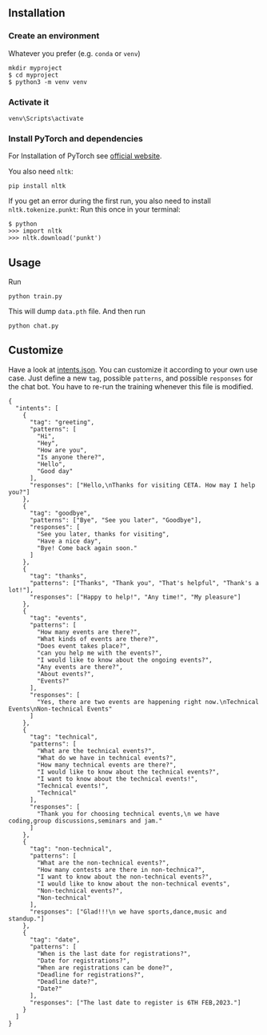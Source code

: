 

## Installation

### Create an environment
Whatever you prefer (e.g. `conda` or `venv`)
```console
mkdir myproject
$ cd myproject
$ python3 -m venv venv
```

### Activate it
```console
venv\Scripts\activate
```
### Install PyTorch and dependencies

For Installation of PyTorch see [official website](https://pytorch.org/).

You also need `nltk`:
 ```console
pip install nltk
 ```

If you get an error during the first run, you also need to install `nltk.tokenize.punkt`:
Run this once in your terminal:
 ```console
$ python
>>> import nltk
>>> nltk.download('punkt')
```

## Usage
Run
```terminal
python train.py
```
This will dump `data.pth` file. And then run
```terminal
python chat.py
```
## Customize
Have a look at [intents.json](intents.json). You can customize it according to your own use case. Just define a new `tag`, possible `patterns`, and possible `responses` for the chat bot. You have to re-run the training whenever this file is modified.
```
{
  "intents": [
    {
      "tag": "greeting",
      "patterns": [
        "Hi",
        "Hey",
        "How are you",
        "Is anyone there?",
        "Hello",
        "Good day"
      ],
      "responses": ["Hello,\nThanks for visiting CETA. How may I help you?"]
    },
    {
      "tag": "goodbye",
      "patterns": ["Bye", "See you later", "Goodbye"],
      "responses": [
        "See you later, thanks for visiting",
        "Have a nice day",
        "Bye! Come back again soon."
      ]
    },
    {
      "tag": "thanks",
      "patterns": ["Thanks", "Thank you", "That's helpful", "Thank's a lot!"],
      "responses": ["Happy to help!", "Any time!", "My pleasure"]
    },
    {
      "tag": "events",
      "patterns": [
        "How many events are there?",
        "What kinds of events are there?",
        "Does event takes place?",
        "can you help me with the events?",
        "I would like to know about the ongoing events?",
        "Any events are there?",
        "About events?",
        "Events?"
      ],
      "responses": [
        "Yes, there are two events are happening right now.\nTechnical Events\nNon-technical Events"
      ]
    },
    {
      "tag": "technical",
      "patterns": [
        "What are the technical events?",
        "What do we have in technical events?",
        "How many technical events are there?",
        "I would like to know about the technical events?",
        "I want to know about the technical events!",
        "Technical events!",
        "Technical"
      ],
      "responses": [
        "Thank you for choosing technical events,\n we have coding,group discussions,seminars and jam."
      ]
    },
    {
      "tag": "non-technical",
      "patterns": [
        "What are the non-technical events?",
        "How many contests are there in non-technica?",
        "I want to know about the non-technical events?",
        "I would like to know about the non-technical events",
        "Non-technical events?",
        "Non-technical"
      ],
      "responses": ["Glad!!!\n we have sports,dance,music and standup."]
    },
    {
      "tag": "date",
      "patterns": [
        "When is the last date for registrations?",
        "Date for registrations?",
        "When are registrations can be done?",
        "Deadline for registrations?",
        "Deadline date?",
        "Date?"
      ],
      "responses": ["The last date to register is 6TH FEB,2023."]
    }
  ]
}
```
